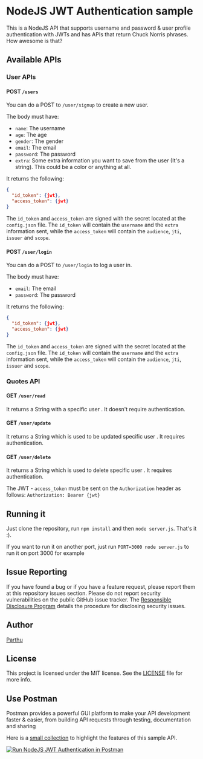 # NodeJS JWT Authentication sample

This is a NodeJS API that supports username and password & user profile authentication with JWTs and has APIs that return Chuck Norris phrases. How awesome is that?

## Available APIs

### User APIs

#### POST `/users`

You can do a POST to `/user/signup` to create a new user.

The body must have:

* `name`: The username
* `age`: The age
* `gender`: The gender
* `email`: The email
* `password`: The password
* `extra`: Some extra information you want to save from the user (It's a string). This could be a color or anything at all.

It returns the following:

```json
{
  "id_token": {jwt},
  "access_token": {jwt}
}
```

The `id_token` and `access_token` are signed with the secret located at the `config.json` file. The `id_token` will contain the `username` and the `extra` information sent, while the `access_token` will contain the `audience`, `jti`, `issuer` and `scope`.

#### POST `/user/login`

You can do a POST to `/user/login` to log a user in.

The body must have:

* `email`: The email
* `password`: The password

It returns the following:

```json
{
  "id_token": {jwt},
  "access_token": {jwt}
}
```

The `id_token` and `access_token` are signed with the secret located at the `config.json` file. The `id_token` will contain the `username` and the `extra` information sent, while the `access_token` will contain the `audience`, `jti`, `issuer` and `scope`.

### Quotes API

#### GET `/user/read`

It returns a String with a specific user . It doesn't require authentication.

#### GET `/user/update`

It returns a String which is used to be updated specific user . It requires authentication. 

#### GET `/user/delete`

It returns a String which is used to delete specific user . It requires authentication.

The JWT - `access_token` must be sent on the `Authorization` header as follows: `Authorization: Bearer {jwt}`

## Running it

Just clone the repository, run `npm install` and then `node server.js`. That's it :).

If you want to run it on another port, just run `PORT=3000 node server.js` to run it on port 3000 for example

## Issue Reporting

If you have found a bug or if you have a feature request, please report them at this repository issues section. Please do not report security vulnerabilities on the public GitHub issue tracker. The [Responsible Disclosure Program](https://auth0.com/whitehat) details the procedure for disclosing security issues.

## Author

[Parthu](https://github.com/Parthudi)

## License

This project is licensed under the MIT license. See the [LICENSE](LICENSE) file for more info.


## Use Postman

Postman provides a powerful GUI platform to make your API development faster & easier, from building API requests through testing, documentation and sharing

Here is a [small collection](https://documenter.getpostman.com/view/3232248/auth0-nodejs-jwt-auth/7LnAi4o) to highlight the features of this sample API.

[![Run NodeJS JWT Authentication in Postman](https://run.pstmn.io/button.svg)](https://app.getpostman.com/run-collection/c57ddc507592c436662c)
